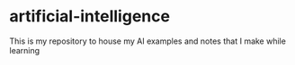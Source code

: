 # artificial-intelligence
This is my repository to house my AI examples and notes that I make while learning
